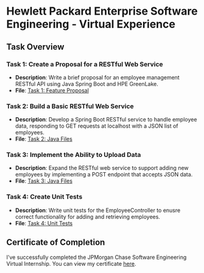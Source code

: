 # Hewlett Packard Enterprise Software Engineering - Virtual Experience

## Task Overview

### Task 1: Create a Proposal for a RESTful Web Service
- **Description**: Write a brief proposal for an employee management RESTful API using Java Spring Boot and HPE GreenLake.
- **File**: [Task 1: Feature Proposal](Task%201/Feature%20Proposal.md)

### Task 2: Build a Basic RESTful Web Service
- **Description**: Develop a Spring Boot RESTful service to handle employee data, responding to GET requests at localhost with a JSON list of employees.
- **File**: [Task 2: Java Files](Task%202/src/main/java/com/example/task/)

### Task 3: Implement the Ability to Upload Data
- **Description**: Expand the RESTful web service to support adding new employees by implementing a POST endpoint that accepts JSON data.
- **File**: [Task 3: Java Files](Task%203/src/main/java/com/example/task/)

### Task 4: Create Unit Tests
- **Description**: Write unit tests for the EmployeeController to enusre correct functionality for adding and retrieving employees.
- **File**: [Task 4: Unit Tests](Task%204/)

## Certificate of Completion
I've successfully completed the JPMorgan Chase Software Engineering Virtual Internship. You can view my certificate [here](assets/HPE-%20Software%20Engineering.pdf).
